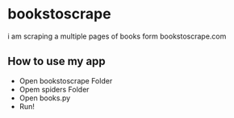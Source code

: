 # bookstoscrape
i am scraping a multiple pages of books form bookstoscrape.com
## How to use my app
- Open bookstoscrape Folder
- Opem spiders Folder 
- Open books.py
- Run!
